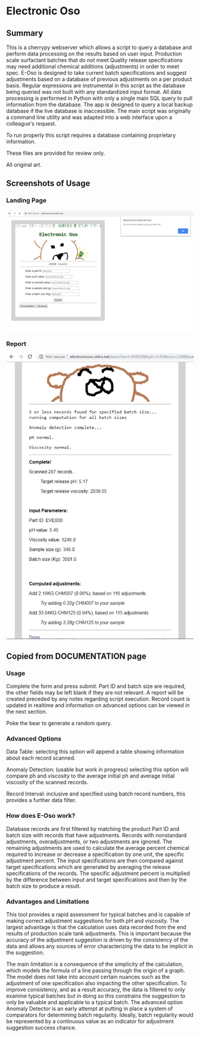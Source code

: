 # Electronic Oso

## Summary

This is a cherrypy webserver which allows a script to query a database and perform data processing on the results based on user input. Production scale surfactant batches that do not meet Quality release specifications may need additional chemical additions (adjustments) in order to meet spec. E-Oso is designed to take current batch specifications and suggest adjustments based on a database of previous adjustments on a per product basis. Regular expressions are instrumental in this script as the database being queried was not built with any standardized input format. All data processing is performed in Python with only a single main SQL query to pull information from the database. The app is designed to query a local backup database if the live database is inaccessible. The main script was originally a command line utility and was adapted into a web interface upon a colleague's request.

To run properly this script requires a database containing proprietary information.

These files are provided for review only.

All original art.

## Screenshots of Usage

### Landing Page
<img src="landing page.jpg">

### Report
<img src="report.jpg">

## Copied from DOCUMENTATION page

### Usage
Complete the form and press submit. Part ID and batch size are required, the other fields may be left blank if they are not relevant. A report will be created preceded by any notes regarding script execution. Record count is updated in realtime and information on advanced options can be viewed in the next section.

Poke the bear to generate a random query.

### Advanced Options
Data Table: selecting this option will append a table showing information about each record scanned.

Anomaly Detection: (usable but work in progress) selecting this option will compare ph and viscosity to the average initial ph and average initial viscosity of the scanned records.

Record Interval: inclusive and specified using batch record numbers, this provides a further data filter.

### How does E-Oso work?
Database records are first filtered by matching the product Part ID and batch size with records that have adjustments. Records with nonstandard adjustments, overadjustments, or two adjustments are ignored. The remaining adjustments are used to calculate the average percent chemical required to increase or decrease a specification by one unit, the specific adjustment percent. The input specifications are then compared against target specifications which are generated by averaging the release specifications of the records. The specific adjustment percent is multiplied by the difference between input and target specifications and then by the batch size to produce a result.

### Advantages and Limitations
This tool provides a rapid assessment for typical batches and is capable of making correct adjustment suggestions for both pH and viscosity. The largest advantage is that the calculation uses data recorded from the end results of production scale tank adjustments. This is important because the accuracy of the adjustment suggestion is driven by the consistency of the data and allows any sources of error characterizing the data to be implicit in the suggestion.

The main limitation is a consequence of the simplicity of the calculation, which models the formula of a line passing through the origin of a graph. The model does not take into account certain nuances such as the adjustment of one specification also impacting the other specification. To improve consistency, and as a result accuracy, the data is filtered to only examine typical batches but in doing so this constrains the suggestion to only be valuable and applicable to a typical batch. The advanced option Anomaly Detector is an early attempt at putting in place a system of comparators for determining batch regularity. Ideally, batch regularity would be represented by a continuous value as an indicator for adjustment suggestion success chance.
